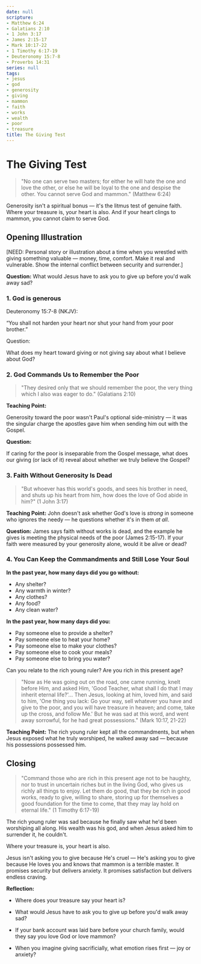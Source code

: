 ```yaml
---
date: null
scripture:
- Matthew 6:24
- Galatians 2:10
- 1 John 3:17
- James 2:15-17
- Mark 10:17-22
- 1 Timothy 6:17-19
- Deuteronomy 15:7-8
- Proverbs 14:31
series: null
tags:
- jesus
- god
- generosity
- giving
- mammon
- faith
- works
- wealth
- poor
- treasure
title: The Giving Test
---
```


# The Giving Test

> "No one can serve two masters; for either he will hate the one and love the other, or else he will be loyal to the one and despise the other. You cannot serve God and mammon." (Matthew 6:24)

Generosity isn't a spiritual bonus — it's the litmus test of genuine faith. Where your treasure is, your heart is also. And if your heart clings to mammon, you cannot claim to serve God.

## Opening Illustration

[NEED: Personal story or illustration about a time when you wrestled with giving something valuable — money, time, comfort. Make it real and vulnerable. Show the internal conflict between security and surrender.]

**Question:** What would Jesus have to ask you to give up before you'd walk away sad?

### 1. God is generous

Deuteronomy 15:7-8 (NKJV):

“You shall not harden your heart nor shut your hand from your poor brother.”

Question:

What does my heart toward giving or not giving say about what I believe about God?

### 2. God Commands Us to Remember the Poor

> "They desired only that we should remember the poor, the very thing which I also was eager to do." (Galatians 2:10)


**Teaching Point:**

Generosity toward the poor wasn't Paul's optional side-ministry — it was the singular charge the apostles gave him when sending him out with the Gospel.


**Question:**

If caring for the poor is inseparable from the Gospel message, what does our giving (or lack of it) reveal about whether we truly believe the Gospel?

### 3. Faith Without Generosity Is Dead

> "But whoever has this world's goods, and sees his brother in need, and shuts up his heart from him, how does the love of God abide in him?" (1 John 3:17)

**Teaching Point:**
John doesn't ask whether God's love is *strong* in someone who ignores the needy — he questions whether it's in them *at all*.

**Question:**
James says faith without works is dead, and the example he gives is meeting the physical needs of the poor (James 2:15-17). If your faith were measured by your generosity alone, would it be alive or dead?

### 4. You Can Keep the Commandments and Still Lose Your Soul

**In the past year, how many days did you go without:**
- Any shelter?
- Any warmth in winter?
- Any clothes?
- Any food?
- Any clean water?

**In the past year, how many days did you:**
- Pay someone else to provide a shelter?
- Pay someone else to heat your home?
- Pay someone else to make your clothes?
- Pay someone else to cook your meals?
- Pay someone else to bring you water?

Can you relate to the rich young ruler? Are you rich in this present age?

> "Now as He was going out on the road, one came running, knelt before Him, and asked Him, 'Good Teacher, what shall I do that I may inherit eternal life?'... Then Jesus, looking at him, loved him, and said to him, 'One thing you lack: Go your way, sell whatever you have and give to the poor, and you will have treasure in heaven; and come, take up the cross, and follow Me.' But he was sad at this word, and went away sorrowful, for he had great possessions." (Mark 10:17, 21-22)

**Teaching Point:**
The rich young ruler kept all the commandments, but when Jesus exposed what he truly worshiped, he walked away sad — because his possessions possessed him.

## Closing

> "Command those who are rich in this present age not to be haughty, nor to trust in uncertain riches but in the living God, who gives us richly all things to enjoy. Let them do good, that they be rich in good works, ready to give, willing to share, storing up for themselves a good foundation for the time to come, that they may lay hold on eternal life." (1 Timothy 6:17-19)

The rich young ruler was sad because he finally saw what he'd been worshiping all along. His wealth was his god, and when Jesus asked him to surrender it, he couldn't.

Where your treasure is, your heart is also.

Jesus isn't asking you to give because He's cruel — He's asking you to give because He loves you and knows that mammon is a terrible master. It promises security but delivers anxiety. It promises satisfaction but delivers endless craving.


**Reflection:**

- Where does your treasure say your heart is?

- What would Jesus have to ask you to give up before you'd walk away sad?

- If your bank account was laid bare before your church family, would they say you love God or love mammon?

- When you imagine giving sacrificially, what emotion rises first — joy or anxiety?